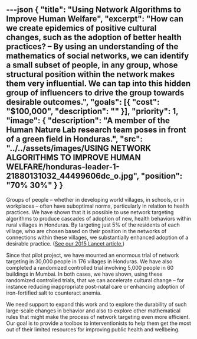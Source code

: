 ---json
{
  "title": "Using Network Algorithms to Improve Human Welfare",
  "excerpt": "How can we create epidemics of positive cultural changes, such as the adoption of better health practices? – By using an understanding of the mathematics of social networks, we can identify a small subset of people, in any group, whose structural position within the network makes them very influential. We can tap into this hidden group of influencers to drive the group towards desirable outcomes.",
  "goals": [{
    "cost": "$100,000",
    "description": ""
  }],
  "priority": 1,
  "image": {
    "description": "A member of the Human Nature Lab research team poses in front of a green field in Honduras.",
    "src": "../../assets/images/USING NETWORK ALGORITHMS TO IMPROVE HUMAN WELFARE/honduras-leader-1-21880131032_44499606dc_o.jpg",
    "position": "70% 30%"
  }
}
---
Groups of people – whether in developing world villages, in schools, or in workplaces – often have suboptimal norms, particularly in relation to health practices.  We have shown that it is possible to use network targeting algorithms to produce cascades of adoption of new, health behaviors within rural villages in Honduras.  By targeting just 5% of the residents of each village, who are chosen based on their position in the networks of connections within these villages, we substantially enhanced adoption of a desirable practice.  ([See our 2015 Lancet article.](http://humannaturelab.net/publications/social-network-targeting-to-maximise-population-behaviour-change-a-cluster-randomised-controlled-trial))

Since that pilot project, we have mounted an enormous trial of network targeting in 30,000 people in 176 villages in Honduras. We have also completed a randomized controlled trial involving 5,000 people in 60 buildings in Mumbai. In both cases, we have shown, using these randomized controlled trials, that we can accelerate cultural change – for instance reducing inappropriate post-natal care or enhancing adoption of iron-fortified salt to counteract anemia.

We need support to expand this work and to explore the durability of such large-scale changes in behavior and also to explore other mathematical rules that might make the process of network targeting even more efficient. Our goal is to provide a toolbox to interventionists to help them get the most out of their limited resources for improving public health and wellbeing.